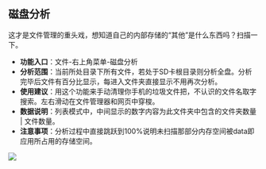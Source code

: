 ## 磁盘分析
这才是文件管理的重头戏，想知道自己的内部存储的“其他”是什么东西吗？扫描一下。

* **功能入口**：文件-右上角菜单-磁盘分析
* **分析范围**：当前所处目录下所有文件，若处于SD卡根目录则分析全盘。分析完毕后文件有百分比显示，每进入文件夹直接显示不用再次分析。
* **使用建议**：用这个功能来手动清理你手机的垃圾文件把，不认识的文件名取字搜索。左右滑动在文件管理器和网页中穿梭。
* **数据说明**：列表模式中，中间显示的数字内容为此文件夹中包含的文件夹数量 | 文件数量。
* **注意事项**：分析过程中直接跳跃到100%说明未扫描那部分内存空间被data即应用所占用的存储空间。

![](http://ww1.sinaimg.cn/large/6b1dd0a7ly1fzrbbl32y4j20u01foafc.jpg)
